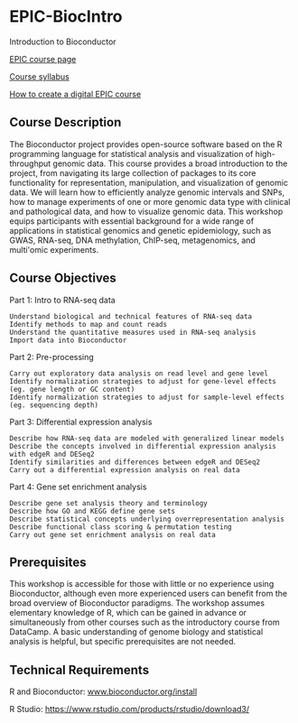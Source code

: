# EPIC-BiocIntro
Introduction to Bioconductor

[EPIC course page](https://reg.abcsignup.com/reg/event_page.aspx?ek=0013-0020-9881fe9b04364e15834ade5310efcf56)

[Course syllabus](https://docs.google.com/document/d/1lABhujgQi_AIZkbG0HCZOl1cL_pcA4uJ0Un2eEwYUVs/edit)

[How to create a digital EPIC course](https://drive.google.com/drive/folders/1uvG0JK2KDmRpzYxXngjSQ160krktG8YC)

## Course Description

The Bioconductor project provides open-source software based on the R programming language for statistical analysis and visualization of high-throughput genomic data. This course provides a broad introduction to the project, from navigating its large collection of packages to its core functionality for representation, manipulation, and visualization of genomic data. We will learn how to efficiently analyze genomic intervals and SNPs, how to manage experiments of one or more genomic data type with clinical and pathological data, and how to visualize genomic data. This workshop equips participants with essential background for a wide range of applications in statistical genomics and genetic epidemiology, such as GWAS, RNA-seq, DNA methylation, ChIP-seq, metagenomics, and multi'omic experiments.


## Course Objectives

Part 1: Intro to RNA-seq data

    Understand biological and technical features of RNA-seq data
    Identify methods to map and count reads
    Understand the quantitative measures used in RNA-seq analysis
    Import data into Bioconductor

 

Part 2: Pre-processing

    Carry out exploratory data analysis on read level and gene level
    Identify normalization strategies to adjust for gene-level effects (eg. gene length or GC content)
    Identify normalization strategies to adjust for sample-level effects (eg. sequencing depth)

 

Part 3: Differential expression analysis

    Describe how RNA-seq data are modeled with generalized linear models
    Describe the concepts involved in differential expression analysis with edgeR and DESeq2
    Identify similarities and differences between edgeR and DESeq2
    Carry out a differential expression analysis on real data

 

Part 4: Gene set enrichment analysis

    Describe gene set analysis theory and terminology
    Describe how GO and KEGG define gene sets
    Describe statistical concepts underlying overrepresentation analysis
    Describe functional class scoring & permutation testing
    Carry out gene set enrichment analysis on real data


## Prerequisites

This workshop is accessible for those with little or no experience using Bioconductor, although even more experienced users can benefit from the broad overview of Bioconductor paradigms. The workshop assumes elementary knowledge of R, which can be gained in advance or simultaneously from other courses such as the introductory course from DataCamp. A basic understanding of genome biology and statistical analysis is helpful, but specific prerequisites are not needed.

## Technical Requirements

R and Bioconductor: www.bioconductor.org/install

R Studio: https://www.rstudio.com/products/rstudio/download3/

